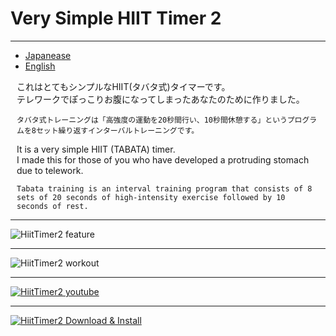 # Very Simple HIIT Timer 2

---
<ul class="nav nav-pills">
  <li class="nav-item">
    <a class="nav-link active" id="item1-tab" data-bs-toggle="tab" href="#item1">Japanease</a>
  </li>
  <li class="nav-item">
    <a class="nav-link" id="item2-tab" data-bs-toggle="tab" href="#item2">English</a>
  </li>
</ul>
<div class="tab-content" style="margin:10px;">
  <div class="tab-pane fade show active" id="item1" role="tabpanel" aria-labelledby="item1-tab">
    これはとてもシンプルなHIIT(タバタ式)タイマーです。<br>
    テレワークでぽっこりお腹になってしまったあなたのために作りました。<br>

    タバタ式トレーニングは「高強度の運動を20秒間行い、10秒間休憩する」というプログラムを8セット繰り返すインターバルトレーニングです。

  </div>
  <div class="tab-pane show fade" id="item2" role="tabpanel" aria-labelledby="item2-tab">
    It is a very simple HIIT (TABATA) timer.<br>
    I made this for those of you who have developed a protruding stomach due to telework.<br>

    Tabata training is an interval training program that consists of 8 sets of 20 seconds of high-intensity exercise followed by 10 seconds of rest.
  </div>
</div>

---
![HiitTimer2 feature](https://tomomori.github.io/documents/HiitTimer2/%E3%83%95%E3%82%A3%E3%83%BC%E3%83%81%E3%83%A3%E3%83%BC.jpg "HiitTimer2 feature")

---
![HiitTimer2 workout](https://tomomori.github.io/documents/HiitTimer2/2.gif "HiitTimer2 workout")

---
[![HiitTimer2 youtube](https://tomomori.github.io/documents/HiitTimer2/youtube_link.png)](https://www.youtube.com/watch?v=L4wvXs0Ds0w)

---
[![HiitTimer2 Download & Install](https://tomomori.github.io/google-play-badge.png)](https://play.google.com/store/apps/details?id=net.tomomori.hiit_timer_2)

